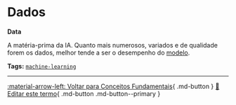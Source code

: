 # Dados

**Data**

A matéria-prima da IA. Quanto mais numerosos, variados e de qualidade forem os dados, melhor tende a ser o desempenho do [modelo](../conceitos-fundamentais/modelo.md).


**Tags:** [`machine-learning`](../tags.md#machine-learning)

---

[:material-arrow-left: Voltar para Conceitos Fundamentais](index.md){ .md-button }
[📝 Editar este termo](https://github.com/seu-usuario/glossario-ia/edit/main/glossario.yaml){ .md-button .md-button--primary }
